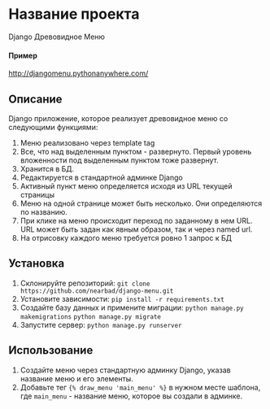# Название проекта

Django Древовидное Меню

#### Пример
http://djangomenu.pythonanywhere.com/

## Описание

Django приложение, которое реализует древовидное меню со следующими функциями:
1. Меню реализовано через template tag
2. Все, что над выделенным пунктом - развернуто. Первый уровень вложенности под выделенным пунктом тоже развернут.
3. Хранится в БД.
4. Редактируется в стандартной админке Django
5. Активный пункт меню определяется исходя из URL текущей страницы
6. Меню на одной странице может быть несколько. Они определяются по названию.
7. При клике на меню происходит переход по заданному в нем URL. URL может быть задан как явным образом, так и через named url.
8. На отрисовку каждого меню требуется ровно 1 запрос к БД

## Установка

1. Склонируйте репозиторий:
`git clone https://github.com/nearbad/django-menu.git`
2. Установите зависимости:
`pip install -r requirements.txt`
3. Создайте базу данных и примените миграции:
`python manage.py makemigrations`
`python manage.py migrate`
4. Запустите сервер:
`python manage.py runserver`

## Использование

1. Создайте меню через стандартную админку Django, указав название меню и его элементы.
2. Добавьте тег `{% draw_menu 'main_menu' %}` в нужном месте шаблона, где `main_menu` - название меню, которое вы создали в админке.
